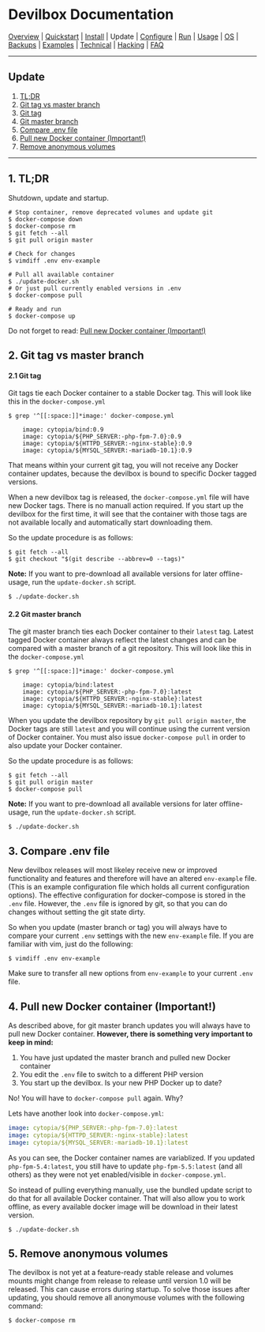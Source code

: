 # Devilbox Documentation

[Overview](README.md) |
[Quickstart](Quickstart.md) |
[Install](Install.md) |
Update |
[Configure](Configure.md) |
[Run](Run.md) |
[Usage](Usage.md) |
[OS](OS.md) |
[Backups](Backups.md) |
[Examples](Examples.md) |
[Technical](Technical.md) |
[Hacking](Hacking.md) |
[FAQ](FAQ.md)

---

## Update

1. [TL;DR](#1-tl-dr)
2. [Git tag vs master branch](#2-git-tag-vs-master-branch)
  1. [Git tag](#2-1-git-tag)
  2. [Git master branch](#2-2-git-master-branch)
3. [Compare .env file](#3-compare-env-file)
4. [Pull new Docker container (Important!)](#4-pull-new-docker-container-important-)
5. [Remove anonymous volumes](#5-remove-anonymous-volumes)

---

## 1. TL;DR

Shutdown, update and startup.

```shell
# Stop container, remove deprecated volumes and update git
$ docker-compose down
$ docker-compose rm
$ git fetch --all
$ git pull origin master

# Check for changes
$ vimdiff .env env-example

# Pull all available container
$ ./update-docker.sh
# Or just pull currently enabled versions in .env
$ docker-compose pull

# Ready and run
$ docker-compose up
```

Do not forget to read: [Pull new Docker container (Important!)](#4-pull-new-docker-container-important-)


## 2. Git tag vs master branch

#### 2.1 Git tag

Git tags tie each Docker container to a stable Docker tag. This will look like this in the `docker-compose.yml`

```shell
$ grep '^[[:space:]]*image:' docker-compose.yml

    image: cytopia/bind:0.9
    image: cytopia/${PHP_SERVER:-php-fpm-7.0}:0.9
    image: cytopia/${HTTPD_SERVER:-nginx-stable}:0.9
    image: cytopia/${MYSQL_SERVER:-mariadb-10.1}:0.9
```

That means within your current git tag, you will not receive any Docker container updates, because the devilbox is bound to specific Docker tagged versions.

When a new devilbox tag is released, the `docker-compose.yml` file will have new Docker tags. There is no manuall action required. If you start up the devilbox for the first time, it will see that the container with those tags are not available locally and automatically start downloading them.

So the update procedure is as follows:

```shell
$ git fetch --all
$ git checkout "$(git describe --abbrev=0 --tags)"
```

**Note:** If you want to pre-download all available versions for later offline-usage, run the `update-docker.sh` script.

```shell
$ ./update-docker.sh
```

#### 2.2 Git master branch

The git master branch ties each Docker container to their `latest` tag. Latest tagged Docker container always reflect the latest changes and can be compared with a master branch of a git repository. This will look like this in the `docker-compose.yml`

```shell
$ grep '^[[:space:]]*image:' docker-compose.yml

    image: cytopia/bind:latest
    image: cytopia/${PHP_SERVER:-php-fpm-7.0}:latest
    image: cytopia/${HTTPD_SERVER:-nginx-stable}:latest
    image: cytopia/${MYSQL_SERVER:-mariadb-10.1}:latest
```

When you update the devilbox repository by `git pull origin master`, the Docker tags are still `latest` and you will continue using the current version of Docker container. You must also issue `docker-compose pull` in order to also update your Docker container.

So the update procedure is as follows:

```shell
$ git fetch --all
$ git pull origin master
$ docker-compose pull
```

**Note:** If you want to pre-download all available versions for later offline-usage, run the `update-docker.sh` script.

```shell
$ ./update-docker.sh
```


## 3. Compare .env file

New devilbox releases will most likeley receive new or improved functionality and features and therefore will have an altered `env-example` file. (This is an example configuration file which holds all current configuration options).
The effective configuration for docker-compose is stored in the `.env` file. However, the `.env` file is ignored by git, so that you can do changes without setting the git state dirty.

So when you update (master branch or tag) you will always have to compare your current `.env` settings with the new `env-example` file. If you are familiar with vim, just do the following:

```shell
$ vimdiff .env env-example
```

Make sure to transfer all new options from `env-example` to your current `.env` file.


## 4. Pull new Docker container (Important!)

As described above, for git master branch updates you will always have to pull new Docker container. **However, there is something very important to keep in mind:**

1. You have just updated the master branch and pulled new Docker container
2. You edit the `.env` file to switch to a different PHP version
3. You start up the devilbox. Is your new PHP Docker up to date?

No! You will have to `docker-compose pull` again. Why?

Lets have another look into `docker-compose.yml`:

```yml
image: cytopia/${PHP_SERVER:-php-fpm-7.0}:latest
image: cytopia/${HTTPD_SERVER:-nginx-stable}:latest
image: cytopia/${MYSQL_SERVER:-mariadb-10.1}:latest
```

As you can see, the Docker container names are variablized. If you updated `php-fpm-5.4:latest`, you still have to update `php-fpm-5.5:latest` (and all others) as they were not yet enabled/visible in `docker-compose.yml`.

So instead of pulling everything manually, use the bundled update script to do that for all available Docker container. That will also allow you to work offline, as every available docker image will be download in their latest version.

```shell
$ ./update-docker.sh
```


## 5. Remove anonymous volumes

The devilbox is not yet at a feature-ready stable release and volumes mounts might change from release to release until version 1.0 will be released. This can cause errors during startup. To solve those issues after updating, you should remove all anonymouse volumes with the following command:

```shell
$ docker-compose rm
```
